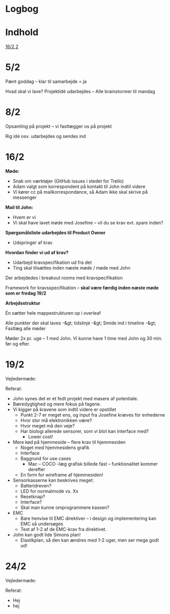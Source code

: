 # Logbog

# Indhold

[16/2 2](#_Toc64376677)

# 5/2

Pænt goddag – klar til samarbejde = ja

Hvad skal vi lave? Projektidé udarbejdes – Alle brainstormer til mandag

# 8/2

Opsamling på projekt – vi fastlægger os på projekt

Rig idé osv. udarbejdes og sendes ind

# 16/2

**Møde:**

- Snak om værktøjer (GitHub issues i stedet for Trello)
- Adam valgt som korrespondent på kontakt til John indtil videre
- Vi kører cc på mailkorrespondance, så Adam ikke skal skrive på messenger

**Mail til John:**

- Hvem er vi
- Vi skal have lavet møde med Josefine – vil du se krav evt. spare inden?

**Spørgsmålsliste udarbejdes til Product Owner**

- Udspringer af krav

**Hvordan finder vi ud af krav?**

- Udarbejd kravspecifikation ud fra det
- Ting skal tilsættes inden næste møde / møde med John

Der arbejdedes i breakout rooms med kravspecifikation

Framework for kravsspecifikation – **skal være færdig inden næste møde som er fredag 19/2**

**Arbejdsstruktur**

Én sætter hele mappestrukturen op i overleaf

Alle punkter der skal laves -\&gt; tidslinje -\&gt; Smide ind i timeline -\&gt; Fastlæg alle møder

Møder 2x pr. uge – 1 med John. Vi kunne have 1 time med John og 30 min. før og efter.

# 19/2

Vejledermøde:

Referat:

- John synes det er et fedt projekt med masere af potentiale.
- Bæredygtighed og mere fokus på fagene.
- Vi kigger på kravene som indtil videre er opstillet
  - Punkt 2-7 er meget ens, og input fra Josefine kræves for enhederne
  - Hvor stor må elektronikken være?
  - Hvor meget må den veje?
  - Har biologi allerede sensorer, som vi blot kan interface med?
    - Lower cost!
- Mere kød på hjemmeside – flere krav til hjemmesiden
  - Noget med hjemmesidens grafik
  - Interface
  - Baggrund for use cases
    - Mac – COCO -læg grafisk billede fast – funktionalitet kommer derefter
  - En form for wireframe af hjemmesiden!
- Sensorkasserne kan beskrives meget:
  - Batteridreven?
  - LED for normalmode vs. Xx
  - Resetknap?
  - Interface?
  - Skal man kunne omprogrammere kassen?
- EMC
  - Bare henvise til EMC direktiver – i design og implementering kan EMC så undersøges
  - Test af 1-2 af de EMC-krav fra direktivet.
- John kan godt lide Simons plan!
  - Elastikplan, så den kan ændres med 1-2 uger, men ser mega godt ud!

# 24/2

Vejledermøde:

Referat:

- Hej
 - hej
